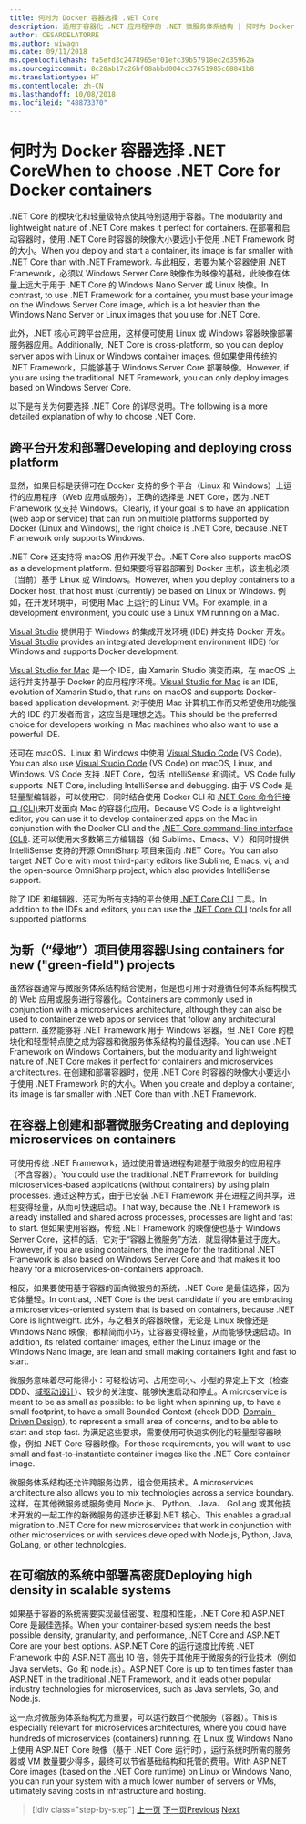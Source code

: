 ```yaml
---
title: 何时为 Docker 容器选择 .NET Core
description: 适用于容器化 .NET 应用程序的 .NET 微服务体系结构 | 何时为 Docker 容器选择 .NET Core
author: CESARDELATORRE
ms.author: wiwagn
ms.date: 09/11/2018
ms.openlocfilehash: fa5efd3c2478965ef01efc39b57918ec2d35962a
ms.sourcegitcommit: 8c28ab17c26bf08abbd004cc37651985c68841b8
ms.translationtype: HT
ms.contentlocale: zh-CN
ms.lasthandoff: 10/08/2018
ms.locfileid: "48873370"
---
```

# <a name="when-to-choose-net-core-for-docker-containers"></a><span data-ttu-id="f9361-103">何时为 Docker 容器选择 .NET Core</span><span class="sxs-lookup"><span data-stu-id="f9361-103">When to choose .NET Core for Docker containers</span></span>

<span data-ttu-id="f9361-104">.NET Core 的模块化和轻量级特点使其特别适用于容器。</span><span class="sxs-lookup"><span data-stu-id="f9361-104">The modularity and lightweight nature of .NET Core makes it perfect for containers.</span></span> <span data-ttu-id="f9361-105">在部署和启动容器时，使用 .NET Core 时容器的映像大小要远小于使用 .NET Framework 时的大小。</span><span class="sxs-lookup"><span data-stu-id="f9361-105">When you deploy and start a container, its image is far smaller with .NET Core than with .NET Framework.</span></span> <span data-ttu-id="f9361-106">与此相反，若要为某个容器使用 .NET Framework，必须以 Windows Server Core 映像作为映像的基础，此映像在体量上远大于用于 .NET Core 的 Windows Nano Server 或 Linux 映像。</span><span class="sxs-lookup"><span data-stu-id="f9361-106">In contrast, to use .NET Framework for a container, you must base your image on the Windows Server Core image, which is a lot heavier than the Windows Nano Server or Linux images that you use for .NET Core.</span></span>

<span data-ttu-id="f9361-107">此外，.NET 核心可跨平台应用，这样便可使用 Linux 或 Windows 容器映像部署服务器应用。</span><span class="sxs-lookup"><span data-stu-id="f9361-107">Additionally, .NET Core is cross-platform, so you can deploy server apps with Linux or Windows container images.</span></span> <span data-ttu-id="f9361-108">但如果使用传统的 .NET Framework，只能够基于 Windows Server Core 部署映像。</span><span class="sxs-lookup"><span data-stu-id="f9361-108">However, if you are using the traditional .NET Framework, you can only deploy images based on Windows Server Core.</span></span>

<span data-ttu-id="f9361-109">以下是有关为何要选择 .NET Core 的详尽说明。</span><span class="sxs-lookup"><span data-stu-id="f9361-109">The following is a more detailed explanation of why to choose .NET Core.</span></span>

## <a name="developing-and-deploying-cross-platform"></a><span data-ttu-id="f9361-110">跨平台开发和部署</span><span class="sxs-lookup"><span data-stu-id="f9361-110">Developing and deploying cross platform</span></span>

<span data-ttu-id="f9361-111">显然，如果目标是获得可在 Docker 支持的多个平台（Linux 和 Windows）上运行的应用程序（Web 应用或服务），正确的选择是 .NET Core，因为 .NET Framework 仅支持 Windows。</span><span class="sxs-lookup"><span data-stu-id="f9361-111">Clearly, if your goal is to have an application (web app or service) that can run on multiple platforms supported by Docker (Linux and Windows), the right choice is .NET Core, because .NET Framework only supports Windows.</span></span>

<span data-ttu-id="f9361-112">.NET Core 还支持将 macOS 用作开发平台。</span><span class="sxs-lookup"><span data-stu-id="f9361-112">.NET Core also supports macOS as a development platform.</span></span> <span data-ttu-id="f9361-113">但如果要将容器部署到 Docker 主机，该主机必须（当前）基于 Linux 或 Windows。</span><span class="sxs-lookup"><span data-stu-id="f9361-113">However, when you deploy containers to a Docker host, that host must (currently) be based on Linux or Windows.</span></span> <span data-ttu-id="f9361-114">例如，在开发环境中，可使用 Mac 上运行的 Linux VM。</span><span class="sxs-lookup"><span data-stu-id="f9361-114">For example, in a development environment, you could use a Linux VM running on a Mac.</span></span>

<span data-ttu-id="f9361-115">[Visual Studio](https://www.visualstudio.com/vs/) 提供用于 Windows 的集成开发环境 (IDE) 并支持 Docker 开发。</span><span class="sxs-lookup"><span data-stu-id="f9361-115">[Visual Studio](https://www.visualstudio.com/vs/) provides an integrated development environment (IDE) for Windows and supports Docker development.</span></span>

<span data-ttu-id="f9361-116">[Visual Studio for Mac](https://www.visualstudio.com/vs/visual-studio-mac/) 是一个 IDE，由 Xamarin Studio 演变而来，在 macOS 上运行并支持基于 Docker 的应用程序环境。</span><span class="sxs-lookup"><span data-stu-id="f9361-116">[Visual Studio for Mac](https://www.visualstudio.com/vs/visual-studio-mac/) is an IDE, evolution of Xamarin Studio, that runs on macOS and supports Docker-based application development.</span></span> <span data-ttu-id="f9361-117">对于使用 Mac 计算机工作而又希望使用功能强大的 IDE 的开发者而言，这应当是理想之选。</span><span class="sxs-lookup"><span data-stu-id="f9361-117">This should be the preferred choice for developers working in Mac machines who also want to use a powerful IDE.</span></span>

<span data-ttu-id="f9361-118">还可在 macOS、Linux 和 Windows 中使用 [Visual Studio Code](https://code.visualstudio.com/) (VS Code)。</span><span class="sxs-lookup"><span data-stu-id="f9361-118">You can also use [Visual Studio Code](https://code.visualstudio.com/) (VS Code) on macOS, Linux, and Windows.</span></span> <span data-ttu-id="f9361-119">VS Code 支持 .NET Core，包括 IntelliSense 和调试。</span><span class="sxs-lookup"><span data-stu-id="f9361-119">VS Code fully supports .NET Core, including IntelliSense and debugging.</span></span> <span data-ttu-id="f9361-120">由于 VS Code 是轻量型编辑器，可以使用它，同时结合使用 Docker CLI 和 [.NET Core 命令行接口 (CLI)](https://docs.microsoft.com/dotnet/core/tools/?tabs=netcore2x)来开发面向 Mac 的容器化应用。</span><span class="sxs-lookup"><span data-stu-id="f9361-120">Because VS Code is a lightweight editor, you can use it to develop containerized apps on the Mac in conjunction with the Docker CLI and the [.NET Core command-line interface (CLI)](https://docs.microsoft.com/dotnet/core/tools/?tabs=netcore2x).</span></span> <span data-ttu-id="f9361-121">还可以使用大多数第三方编辑器（如 Sublime、Emacs、VI）和同时提供 IntelliSense 支持的开源 OmniSharp 项目来面向 .NET Core。</span><span class="sxs-lookup"><span data-stu-id="f9361-121">You can also target .NET Core with most third-party editors like Sublime, Emacs, vi, and the open-source OmniSharp project, which also provides IntelliSense support.</span></span>

<span data-ttu-id="f9361-122">除了 IDE 和编辑器，还可为所有支持的平台使用 [.NET Core CLI](https://docs.microsoft.com/dotnet/core/tools/?tabs=netcore2x) 工具。</span><span class="sxs-lookup"><span data-stu-id="f9361-122">In addition to the IDEs and editors, you can use the [.NET Core CLI](https://docs.microsoft.com/dotnet/core/tools/?tabs=netcore2x) tools for all supported platforms.</span></span>

## <a name="using-containers-for-new-green-field-projects"></a><span data-ttu-id="f9361-123">为新（“绿地”）项目使用容器</span><span class="sxs-lookup"><span data-stu-id="f9361-123">Using containers for new ("green-field") projects</span></span>

<span data-ttu-id="f9361-124">虽然容器通常与微服务体系结构结合使用，但是也可用于对遵循任何体系结构模式的 Web 应用或服务进行容器化。</span><span class="sxs-lookup"><span data-stu-id="f9361-124">Containers are commonly used in conjunction with a microservices architecture, although they can also be used to containerize web apps or services that follow any architectural pattern.</span></span> <span data-ttu-id="f9361-125">虽然能够将 .NET Framework 用于 Windows 容器，但 .NET Core 的模块化和轻型特点使之成为容器和微服务体系结构的最佳选择。</span><span class="sxs-lookup"><span data-stu-id="f9361-125">You can use .NET Framework on Windows Containers, but the modularity and lightweight nature of .NET Core makes it perfect for containers and microservices architectures.</span></span> <span data-ttu-id="f9361-126">在创建和部署容器时，使用 .NET Core 时容器的映像大小要远小于使用 .NET Framework 时的大小。</span><span class="sxs-lookup"><span data-stu-id="f9361-126">When you create and deploy a container, its image is far smaller with .NET Core than with .NET Framework.</span></span>

## <a name="creating-and-deploying-microservices-on-containers"></a><span data-ttu-id="f9361-127">在容器上创建和部署微服务</span><span class="sxs-lookup"><span data-stu-id="f9361-127">Creating and deploying microservices on containers</span></span>

<span data-ttu-id="f9361-128">可使用传统 .NET Framework，通过使用普通进程构建基于微服务的应用程序（不含容器）。</span><span class="sxs-lookup"><span data-stu-id="f9361-128">You could use the traditional .NET Framework for building microservices-based applications (without containers) by using plain processes.</span></span> <span data-ttu-id="f9361-129">通过这种方式，由于已安装 .NET Framework 并在进程之间共享，进程变得轻量，从而可快速启动。</span><span class="sxs-lookup"><span data-stu-id="f9361-129">That way, because the .NET Framework is already installed and shared across processes, processes are light and fast to start.</span></span> <span data-ttu-id="f9361-130">但如果使用容器，传统 .NET Framework 的映像便也基于 Windows Server Core，这样的话，它对于“容器上微服务”方法，就显得体量过于庞大。</span><span class="sxs-lookup"><span data-stu-id="f9361-130">However, if you are using containers, the image for the traditional .NET Framework is also based on Windows Server Core and that makes it too heavy for a microservices-on-containers approach.</span></span>

<span data-ttu-id="f9361-131">相反，如果要使用基于容器的面向微服务的系统，.NET Core 是最佳选择，因为它体量轻。</span><span class="sxs-lookup"><span data-stu-id="f9361-131">In contrast, .NET Core is the best candidate if you are embracing a microservices-oriented system that is based on containers, because .NET Core is lightweight.</span></span> <span data-ttu-id="f9361-132">此外，与之相关的容器映像，无论是 Linux 映像还是 Windows Nano 映像，都精简而小巧，让容器变得轻量，从而能够快速启动。</span><span class="sxs-lookup"><span data-stu-id="f9361-132">In addition, its related container images, either the Linux image or the Windows Nano image, are lean and small making containers light and fast to start.</span></span>

<span data-ttu-id="f9361-133">微服务意味着尽可能得小：可轻松访问、占用空间小、小型的界定上下文（检查 DDD、[域驱动设计](https://en.wikipedia.org/wiki/Domain-driven_design)）、较少的关注度、能够快速启动和停止。</span><span class="sxs-lookup"><span data-stu-id="f9361-133">A microservice is meant to be as small as possible: to be light when spinning up, to have a small footprint, to have a small Bounded Context (check DDD, [Domain-Driven Design](https://en.wikipedia.org/wiki/Domain-driven_design)), to represent a small area of concerns, and to be able to start and stop fast.</span></span> <span data-ttu-id="f9361-134">为满足这些要求，需要使用可快速实例化的轻量型容器映像，例如 .NET Core 容器映像。</span><span class="sxs-lookup"><span data-stu-id="f9361-134">For those requirements, you will want to use small and fast-to-instantiate container images like the .NET Core container image.</span></span>

<span data-ttu-id="f9361-135">微服务体系结构还允许跨服务边界，组合使用技术。</span><span class="sxs-lookup"><span data-stu-id="f9361-135">A microservices architecture also allows you to mix technologies across a service boundary.</span></span> <span data-ttu-id="f9361-136">这样，在其他微服务或服务使用 Node.js、 Python、 Java、 GoLang 或其他技术开发的一起工作的新微服务的逐步迁移到.NET 核心。</span><span class="sxs-lookup"><span data-stu-id="f9361-136">This enables a gradual migration to .NET Core for new microservices that work in conjunction with other microservices or with services developed with Node.js, Python, Java, GoLang, or other technologies.</span></span>

## <a name="deploying-high-density-in-scalable-systems"></a><span data-ttu-id="f9361-137">在可缩放的系统中部署高密度</span><span class="sxs-lookup"><span data-stu-id="f9361-137">Deploying high density in scalable systems</span></span>

<span data-ttu-id="f9361-138">如果基于容器的系统需要实现最佳密度、粒度和性能，.NET Core 和 ASP.NET Core 是最佳选择。</span><span class="sxs-lookup"><span data-stu-id="f9361-138">When your container-based system needs the best possible density, granularity, and performance, .NET Core and ASP.NET Core are your best options.</span></span> <span data-ttu-id="f9361-139">ASP.NET Core 的运行速度比传统 .NET Framework 中的 ASP.NET 高出 10 倍，领先于其他用于微服务的行业技术（例如 Java servlets、Go 和 node.js）。</span><span class="sxs-lookup"><span data-stu-id="f9361-139">ASP.NET Core is up to ten times faster than ASP.NET in the traditional .NET Framework, and it leads other popular industry technologies for microservices, such as Java servlets, Go, and Node.js.</span></span>

<span data-ttu-id="f9361-140">这一点对微服务体系结构尤为重要，可以运行数百个微服务（容器）。</span><span class="sxs-lookup"><span data-stu-id="f9361-140">This is especially relevant for microservices architectures, where you could have hundreds of microservices (containers) running.</span></span> <span data-ttu-id="f9361-141">在 Linux 或 Windows Nano 上使用 ASP.NET Core 映像（基于 .NET Core 运行时），运行系统时所需的服务器或 VM 数量要少得多，最终可以节省基础结构和托管的费用。</span><span class="sxs-lookup"><span data-stu-id="f9361-141">With ASP.NET Core images (based on the .NET Core runtime) on Linux or Windows Nano, you can run your system with a much lower number of servers or VMs, ultimately saving costs in infrastructure and hosting.</span></span>


>[!div class="step-by-step"]
<span data-ttu-id="f9361-142">[上一页](general-guidance.md)
[下一页](net-framework-container-scenarios.md)</span><span class="sxs-lookup"><span data-stu-id="f9361-142">[Previous](general-guidance.md)
[Next](net-framework-container-scenarios.md)</span></span>
